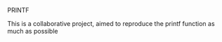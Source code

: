 PRINTF

This is a collaborative project, aimed to reproduce the printf function
as much as possible
